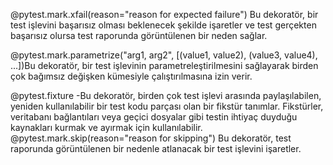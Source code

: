 @pytest.mark.xfail(reason="reason for expected failure") Bu dekoratör, bir test işlevini başarısız olması beklenecek şekilde işaretler ve test gerçekten başarısız olursa test raporunda görüntülenen bir neden sağlar.

@pytest.mark.parametrize("arg1, arg2", [(value1, value2), (value3, value4), ...])Bu dekoratör, bir test işlevinin parametreleştirilmesini sağlayarak birden çok bağımsız değişken kümesiyle çalıştırılmasına izin verir.

@pytest.fixture -Bu dekoratör, birden çok test işlevi arasında paylaşılabilen, yeniden kullanılabilir bir test kodu parçası olan bir fikstür tanımlar. Fikstürler, veritabanı bağlantıları veya geçici dosyalar gibi testin ihtiyaç duyduğu kaynakları kurmak ve ayırmak için kullanılabilir.
@pytest.mark.skip(reason="reason for skipping") Bu dekoratör, test raporunda görüntülenen bir nedenle atlanacak bir test işlevini işaretler.

